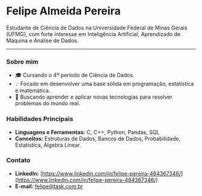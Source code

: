 # Felipe Almeida Pereira

Estudante de Ciência de Dados na Universidade Federal de Minas Gerais (UFMG), com forte interesse em Inteligência Artificial, Aprendizado de Máquina e Análise de Dados.

---

### Sobre mim

- 🎓 Cursando o 4º período de Ciência de Dados.
- 💡 Focado em desenvolver uma base sólida em programação, estatística e matemática.
- 🌱 Buscando aprender e aplicar novas tecnologias para resolver problemas do mundo real.

### Habilidades Principais

- **Linguagens e Ferramentas:** C, C++, Python, Pandas, SQL
- **Conceitos:** Estruturas de Dados, Bancos de Dados, Probabilidade, Estatística, Álgebra Linear.

### Contato

- **LinkedIn:** [https://www.linkedin.com/in/felipe-pereira-484367346/](https://www.linkedin.com/in/felipe-pereira-484367346/)
- **E-mail:** felipe@task.com.br


